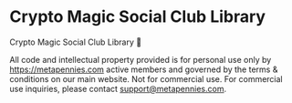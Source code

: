 # Crypto Magic Social Club Library 
Crypto Magic Social Club Library 📖

All code and intellectual property provided is for personal use only by https://metapennies.com active members and governed by the terms & conditions on our main website. Not for commercial use. For commercial use inquiries, please contact support@metapennies.com. 
